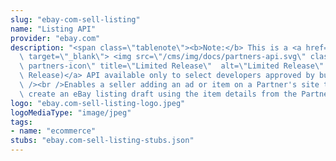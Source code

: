 ```yaml
---
slug: "ebay-com-sell-listing"
name: "Listing API"
provider: "ebay.com"
description: "<span class=\"tablenote\"><b>Note:</b> This is a <a href=\"https://developer.ebay.com/api-docs/static/versioning.html#limited\"\
  \ target=\"_blank\"> <img src=\"/cms/img/docs/partners-api.svg\" class=\"legend-icon\
  \ partners-icon\" title=\"Limited Release\"  alt=\"Limited Release\" />(Limited\
  \ Release)</a> API available only to select developers approved by business units.</span><br\
  \ /><br />Enables a seller adding an ad or item on a Partner's site to automatically\
  \ create an eBay listing draft using the item details from the Partner's site."
logo: "ebay.com-sell-listing-logo.jpeg"
logoMediaType: "image/jpeg"
tags:
- name: "ecommerce"
stubs: "ebay.com-sell-listing-stubs.json"
---
```

